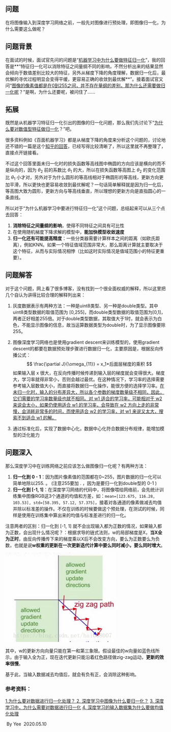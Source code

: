 ## 问题

在将图像输入到深度学习网络之前，一般先对图像进行预处理，即图像归一化，为什么需要这么做呢？

## 问题背景

在面试的时候，面试官先问的问题是“<u>机器学习中为什么要做特征归一化</u>”，我的回答是**“特征归一化可以消除特征之间量纲不同的影响，不然分析出来的结果显然会倾向于数值差别比较大的特征，另外从梯度下降的角度理解，数据归一化后，最优解的寻优过程明显会变得平缓，更容易正确的收敛到最优解**”。接着面试官又问“<u>图像的像素值都是在0到255之间，并不存在量纲的差别，那为什么还需要做归一化呢</u>？”是啊，为什么还要呢，被问住了……

## 拓展

既然是从机器学习特征归一化引出的图像的归一化问题，那么我们先讨论下“<u>为什么要对数值型特征做归一化</u>？”吧。

很多资料例如《百面机器学习》都是从梯度下降的角度来分析这个问题的，讨论地还不错的一篇是这个[知乎的回答](https://zhuanlan.zhihu.com/p/27627299)，已经写得比较清晰了，所以这里就不再整理了，直接点开链接看。

不过这个回答里面未归一化时的损失函数等高线图中椭圆的方向应该是横向的而不是纵向的，因为 $\theta_2$ 前的系数比 $\theta_1$ 的大，所以在损失函数等高图上 $\theta_2$ 的变化范围比 $\theta_1$ 小才对，另外对于为什么圆形的等高线相对于椭圆形的等高线，更新方向更加平滑，所以更快也更容易收敛到最优解呢？一句话简单解释就是因为归一化后，等高图大致为圆形，更新方向与等高线垂直，所以理想的更新方向是直指圆心的一条直线。

所以对于“为什么机器学习中要进行特征归一化”这个问题，总结起来可以从三个点去回答：

1. **消除特征之间量纲的影响**，使得不同特征之间具有可比性
2. 在使用随机梯度下降求解的模型中，**能加快模型收敛速度**
3. **归一化还有可能提高精度**：一些分类器需要计算样本之间的距离（如欧氏距离），例如KNN。如果一个特征值域范围非常大，那么距离计算就主要取决于这个特征，从而与实际情况相悖（比如这时实际情况是值域范围小的特征更重要）。

## 问题解答

对于这个问题，网上看了很多博客，没有找到一个很全面权威的解释，所以这里把几个自认为讲得比较合理的解释列出来：

1. 灰度数据表示有两种方法：一种是uint8类型、另一种是double类型。其中uint8类型数据的取值范围为 [0,255]，而double类型数据的取值范围为[0,1]，两者正好相差255倍。对于double类型数据，其取值大于1时，就会表示为白色，不能显示图像的信息，故当运算数据类型为double时，为了显示图像要除255。

2. 图像深度学习网络也是使用gradient descent来训练模型的，使用gradient descent的都要在数据预处理步骤进行数据归一化，主要原因是，根据反向传播公式：
   $$
   \frac{\partial J}{\omega_{11}} = x_1*后面层梯度的乘积
   $$
   如果输入层 x  很大，在反向传播时候传递到输入层的梯度就会变得很大。梯度大，学习率就得非常小，否则会越过最优。在这种情况下，学习率的选择需要参考输入层数值大小，而直接将数据归一化操作，能很方便的选择学习率。<u>在未归一化时，输入的分布差异大，所以各个参数的梯度数量级不相同，因此，它们需要的学习率数量级也就不相同。对 w1 适合的学习率，可能相对于 w2  来说会太小，如果仍使用适合 w1 的学习率，会导致在 w2 方向上走的非常慢，会消耗非常多的时间，而使用适合 w2 的学习率，对 w1  来说又太大，搜索不到适合 w1 的解。</u>

3. 通过标准化后，实现了数据中心化，数据中心化符合数据分布规律，能增加模型的泛化能力

## 问题深入

那么深度学习中在训练网络之前应该怎么做图像归一化呢？有两种方法：

1. **归一化到 0 - 1**：因为图片像素值的范围都在0~255，图片数据的归一化可以简单地除以255. 。 (注意255要加 . ，因为是要归一化到double型的 0-1 )
2. **归一化到 [-1, 1]**：在深度学习网络的代码中，将图像喂给网络前，会先统计训练集中图像RGB这3个通道的均值和方差，如：`mean=[123.675, 116.28, 103.53], std=[58.395, 57.12, 57.375]`，接着对各通道的像素做减去均值并除以标准差的操作。不仅在训练的时候要做这个预处理，在测试的时候，同样是使用在训练集中算出来的均值与标准差进行的归一化。

注意两者的区别：归一化到 [-1, 1] 就不会出现输入都为正数的情况，如果输入都为正数，会出现什么情况呢？：根据求导的链式法则，w的局部梯度是X，**当X全为正时**，由反向传播传下来的梯度乘以X后不会改变方向，要么为正数要么为负数，也就是说**w权重的更新在一次更新迭代计算中要么同时减小，要么同时增大**。

![img](https://raw.githubusercontent.com/xn1997/picgo/master/NFAOnSPDhZqyfIY.png)

其中，w的更新方向向量只能在第一和第三象限。假设最佳的w向量如蓝色线所示，由于输入全为正，现在迭代更新只能沿着红色路径做zig-zag运动，**更新的效率很慢**。

基于此，当输入数据减去均值后，就会有负有正，会消除这种影响。

### 参考资料：

[1.为什么要对数据进行归一化处理？ ](https://zhuanlan.zhihu.com/p/27627299)
[2. 深度学习中图像为什么要归一化？](https://www.zhihu.com/question/293640354)
[3. 深度学习中，为什么需要对数据进行归一化](https://blog.csdn.net/qq_32172681/article/details/100876348)
[4. 深度学习的输入数据集为什么要做均值化处理](https://blog.csdn.net/hai008007/article/details/79718251)

​																																											   By Yee
​																																											2020.05.10